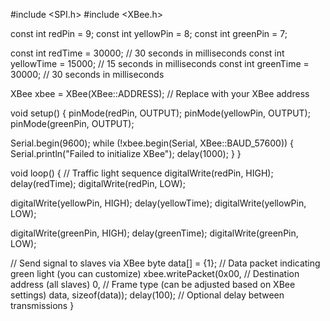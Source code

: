 #include <SPI.h>
#include <XBee.h>

const int redPin = 9;
const int yellowPin = 8;
const int greenPin = 7;

const int redTime = 30000; // 30 seconds in milliseconds
const int yellowTime = 15000; // 15 seconds in milliseconds
const int greenTime = 30000; // 30 seconds in milliseconds

XBee xbee = XBee(XBee::ADDRESS); // Replace with your XBee address

void setup() {
  pinMode(redPin, OUTPUT);
  pinMode(yellowPin, OUTPUT);
  pinMode(greenPin, OUTPUT);
  
  Serial.begin(9600);
  while (!xbee.begin(Serial, XBee::BAUD_57600)) {
    Serial.println("Failed to initialize XBee");
    delay(1000);
  }
}

void loop() {
  // Traffic light sequence
  digitalWrite(redPin, HIGH);
  delay(redTime);
  digitalWrite(redPin, LOW);

  digitalWrite(yellowPin, HIGH);
  delay(yellowTime);
  digitalWrite(yellowPin, LOW);

  digitalWrite(greenPin, HIGH);
  delay(greenTime);
  digitalWrite(greenPin, LOW);

  // Send signal to slaves via XBee
  byte data[] = {1}; // Data packet indicating green light (you can customize)
  xbee.writePacket(0x00, // Destination address (all slaves)
                   0,      // Frame type (can be adjusted based on XBee settings)
                   data, sizeof(data));
  delay(100); // Optional delay between transmissions
}
